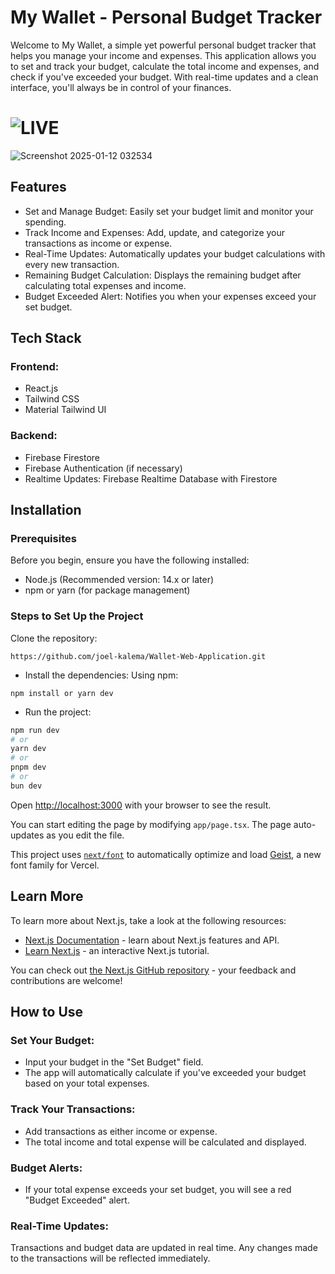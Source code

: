 # My Wallet - Personal Budget Tracker
Welcome to My Wallet, a simple yet powerful personal budget tracker that helps you manage your income and expenses. This application allows you to set and track your budget, calculate the total income and expenses, and check if you've exceeded your budget. With real-time updates and a clean interface, you'll always be in control of your finances.

# ![LIVE]()

![Screenshot 2025-01-12 032534](https://github.com/user-attachments/assets/7841b71c-3fad-4d48-ae92-9e0d0d214f5d)

## Features

- Set and Manage Budget: Easily set your budget limit and monitor your spending.
- Track Income and Expenses: Add, update, and categorize your transactions as income or expense.
- Real-Time Updates: Automatically updates your budget calculations with every new transaction.
- Remaining Budget Calculation: Displays the remaining budget after calculating total expenses and income.
- Budget Exceeded Alert: Notifies you when your expenses exceed your set budget.

## Tech Stack

### Frontend:
- React.js
- Tailwind CSS
- Material Tailwind UI
### Backend:
- Firebase Firestore
- Firebase Authentication (if necessary)
- Realtime Updates: Firebase Realtime Database with Firestore

## Installation
### Prerequisites
Before you begin, ensure you have the following installed:

- Node.js (Recommended version: 14.x or later)
- npm or yarn (for package management)

### Steps to Set Up the Project
Clone the repository:

````
https://github.com/joel-kalema/Wallet-Web-Application.git

````

- Install the dependencies: Using npm:

````
npm install or yarn dev
````

- Run the project:

```bash
npm run dev
# or
yarn dev
# or
pnpm dev
# or
bun dev
```

Open [http://localhost:3000](http://localhost:3000) with your browser to see the result.

You can start editing the page by modifying `app/page.tsx`. The page auto-updates as you edit the file.

This project uses [`next/font`](https://nextjs.org/docs/app/building-your-application/optimizing/fonts) to automatically optimize and load [Geist](https://vercel.com/font), a new font family for Vercel.

## Learn More

To learn more about Next.js, take a look at the following resources:

- [Next.js Documentation](https://nextjs.org/docs) - learn about Next.js features and API.
- [Learn Next.js](https://nextjs.org/learn) - an interactive Next.js tutorial.

You can check out [the Next.js GitHub repository](https://github.com/vercel/next.js) - your feedback and contributions are welcome!

## How to Use
### Set Your Budget:

- Input your budget in the "Set Budget" field.
- The app will automatically calculate if you've exceeded your budget based on your total expenses.

### Track Your Transactions:

- Add transactions as either income or expense.
- The total income and total expense will be calculated and displayed.

### Budget Alerts:

- If your total expense exceeds your set budget, you will see a red "Budget Exceeded" alert.

### Real-Time Updates:

Transactions and budget data are updated in real time. Any changes made to the transactions will be reflected immediately.